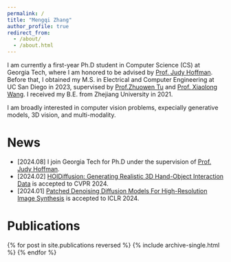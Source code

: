 ```yaml
---
permalink: /
title: "Mengqi Zhang"
author_profile: true
redirect_from: 
  - /about/
  - /about.html
---
```

I am currently a first-year Ph.D student in Computer Science (CS) at Georgia Tech, where I am honored to be advised by [Prof. Judy Hoffman](https://faculty.cc.gatech.edu/~judy/). Before that, I obtained my M.S. in Electrical and Computer Engineering at UC San Diego in 2023, supervised by [Prof.Zhuowen Tu](https://pages.ucsd.edu/~ztu/) and [Prof. Xiaolong Wang](https://xiaolonw.github.io). I received my B.E. from Zhejiang University in 2021.

I am broadly interested in computer vision problems, expecially generative models, 3D vision, and multi-modality.

<h1 class="page__title">News</h1>

- \[2024.08\] I join Georgia Tech for Ph.D under the supervision of [Prof. Judy Hoffman](<(https://faculty.cc.gatech.edu/~judy/)>).
- \[2024.02\] [HOIDiffusion: Generating Realistic 3D Hand-Object Interaction Data](https://github.com/Mq-Zhang1/HOIDiffusion) is accepted to CVPR 2024.
- \[2024.01\] [Patched Denoising Diffusion Models For High-Resolution Image Synthesis](https://patchdm.github.io) is accepted to ICLR 2024.

<h1 class="page__title">Publications</h1>

{% for post in site.publications reversed %}
{% include archive-single.html %}
{% endfor %}



